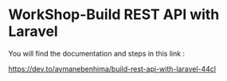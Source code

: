 # WorkShop-Build REST API with Laravel

You will find the documentation and steps in this link :

https://dev.to/aymanebenhima/build-rest-api-with-laravel-44cl
